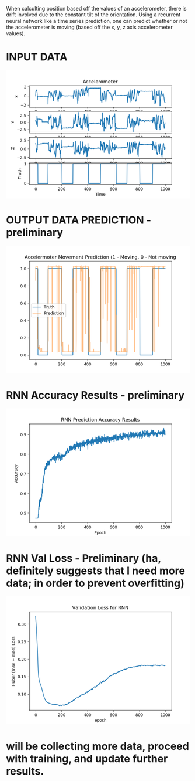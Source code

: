 When calculting position based off the values of an accelerometer, there is drift involved
due to the constant tilt of the orientation. Using a recurrent neural network like a time
series prediction, one can predict whether or not the accelerometer is moving (based off
the x, y, z axis accelerometer values).

# INPUT DATA
![accelerometer data](https://github.com/kevindean/IMU_Accelerometer_Movement_Prediction/blob/master/AccelNNPredictionData.png)

# OUTPUT DATA PREDICTION - preliminary
![prediction and truth](https://github.com/kevindean/IMU_Accelerometer_Movement_Prediction/blob/master/AccelermoterMovementPredictionPreliminary.png)

# RNN Accuracy Results - preliminary
![Accuracy](https://github.com/kevindean/IMU_Accelerometer_Movement_Prediction/blob/master/RNNResults.png)

# RNN Val Loss - Preliminary (ha, definitely suggests that I need more data; in order to prevent overfitting)
![Validation Loss](https://github.com/kevindean/IMU_Accelerometer_Movement_Prediction/blob/master/ValidationLoss.png)

# will be collecting more data, proceed with training, and update further results.
